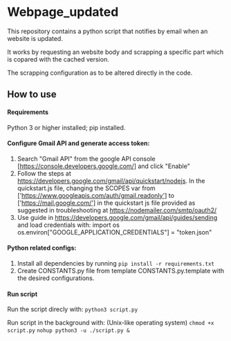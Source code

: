 # Webpage_updated

This repository contains a python script that notifies by email when an website is updated.

It works by requesting an website body and scrapping a specific part which is copared with the cached version.

The scrapping configuration as to be altered directly in the code.

## How to use

#### Requirements

Python 3 or higher installed;
pip installed.

#### Configure Gmail API and generate access token:

1. Search "Gmail API" from the google API console [https://console.developers.google.com/] and click "Enable"
2. Follow the steps at https://developers.google.com/gmail/api/quickstart/nodejs. In the quickstart.js file, changing the SCOPES var from ['https://www.googleapis.com/auth/gmail.readonly'] to ['https://mail.google.com/'] in the quickstart js file provided as suggested in troubleshooting at https://nodemailer.com/smtp/oauth2/
3. Use guide in https://developers.google.com/gmail/api/guides/sending and load credentials with:
   import os
   os.environ["GOOGLE_APPLICATION_CREDENTIALS"] = "token.json"

#### Python related configs:

1. Install all dependencies by running `pip install -r requirements.txt`
2. Create CONSTANTS.py file from template CONSTANTS.py.template with the desired configurations.

#### Run script

Run the script direcly with:
`python3 script.py`

Run script in the background with: (Unix-like operating system)
`chmod +x script.py`
`nohup python3 -u ./script.py &`
